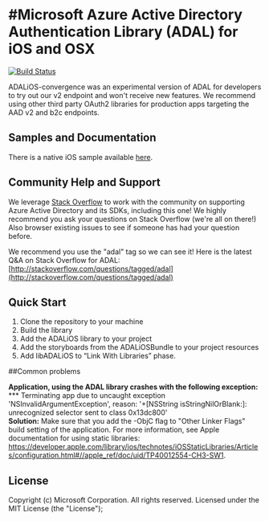 #Microsoft Azure Active Directory Authentication Library (ADAL) for iOS and OSX
=====================================

[![Build Status](https://travis-ci.org/MSOpenTech/azure-activedirectory-library-for-ios.png)](https://travis-ci.org/MSOpenTech/azure-activedirectory-library-for-ios)


ADALiOS-convergence was an experimental version of ADAL for developers to try out our v2 endpoint and won't receive new features. We recommend using other third party OAuth2 libraries for production apps targeting the AAD v2 and b2c endpoints. 

## Samples and Documentation

There is a native iOS sample available [here](https://github.com/Azure-Samples/active-directory-ios-native-nxoauth2-b2c).

## Community Help and Support

We leverage [Stack Overflow](http://stackoverflow.com/) to work with the community on supporting Azure Active Directory and its SDKs, including this one! We highly recommend you ask your questions on Stack Overflow (we're all on there!) Also browser existing issues to see if someone has had your question before. 

We recommend you use the "adal" tag so we can see it! Here is the latest Q&A on Stack Overflow for ADAL: [http://stackoverflow.com/questions/tagged/adal](http://stackoverflow.com/questions/tagged/adal)

## Quick Start

1. Clone the repository to your machine
2. Build the library
3. Add the ADALiOS library to your project
4. Add the storyboards from the ADALiOSBundle to your project resources
5. Add libADALiOS to “Link With Libraries” phase. 

##Common problems

**Application, using the ADAL library crashes with the following exception:**<br/> *** Terminating app due to uncaught exception 'NSInvalidArgumentException', reason: '+[NSString isStringNilOrBlank:]: unrecognized selector sent to class 0x13dc800'<br/>
**Solution:** Make sure that you add the -ObjC flag to "Other Linker Flags" build setting of the application. For more information, see Apple documentation for using static libraries:<br/> https://developer.apple.com/library/ios/technotes/iOSStaticLibraries/Articles/configuration.html#//apple_ref/doc/uid/TP40012554-CH3-SW1.

## License

Copyright (c) Microsoft Corporation.  All rights reserved. Licensed under the MIT License (the "License"); 
